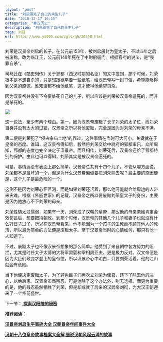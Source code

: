 ```yaml
---
layout: "post"
title: "刘启逼死了自己的亲生儿子"
date: "2018-12-17 16:15"
categories: "秦汉历史"
description: "刘启逼死了自己的亲生儿子"
tags: 刘启
url: https://www.y5000.com/zgls/qh/20568.html
---
```






刘荣是汉景帝刘启的长子，在公元前153年，被刘启册封为皇太子，不过四年之后被废黜，改为临江王，公元前148年死在了中尉府衙门。根据官府的说法，是“畏罪自杀”。

司马迁在《酷吏列传》关于郅都（西汉时期的名臣）的文中提到，那个时候，刘荣根本是不想自杀的，只是想跟狱卒要一些纸笔，给汉景帝写一封书信，希望能够得到父亲的原谅。谁知谁都不给他纸笔，这才使得他绝望自杀。

因为汉景帝并没有下令要处死自己的儿子，所以应该是刘荣被汉景帝逼死的，而非是杀死的。

![](https://img.y5000.com/uploads/allimg/170428/8-1F42Q53456310.jpg)

这一说法，至少有两个理由。第一，因为汉景帝废黜了长子刘荣的太子位，而刘荣自身并没有太大的过错，汉景帝之所以将他废黜，完全是因为对刘荣的母亲不满。

第二便是刘荣犯了“侵占宗庙土地”的罪过，这件事情在当时可大可小，关键就在于皇帝的态度。谁知，这汉景帝得知后，毅然将刘荣交给中尉府的郅都审讯，众所周知，郅都的态度也完全决定于汉景帝。而且相传，刘荣死后，汉景帝还给了郅都特别的保护。由此也可以得知，刘荣其实是被汉景帝逼死的。

可是，事情远没有表面上那么简单。汉景帝总共有十四个儿子，不管从哪方面说，刘荣都不是最坏的一个，但是为什么汉景帝偏偏要把刘荣除去呢？最主要的原因便是，这个儿子是最危险的一个。

这倒不是因为刘荣心怀叵测，而是如果刘荣还活着，那么他可能就会给周边的人带来灾难。根据《外戚世家》的记载，汉景帝之所以要废黜刘荣皇太子的身份，主要是因为他放心不下刘荣的母亲。

刘荣性情太过懦弱，如果有一天，刘荣成了汉朝的皇帝，那么他的母亲栗姬肯定会效仿吕后，想要把持朝政。到那个时候，汉景帝的其他几个儿子和妻子也就没有什么好日子过了，所以在汉景帝看来，他不能因为一个孩子的生死而不顾其他人的死活，所以最为简单的方法便是废黜太子。至于汉景帝当时的心情如何，那只有他一人知道了。

不过，废黜太子也不像汉景帝想象的那么简单。他受到了来自朝中各方势力的阻拦，尤其是时任太子太傅的大将军窦婴和宰相周亚夫，更是极力反对。汉文帝便是因为大臣们政变才登上的皇帝位，所以汉景帝心中明白，只要刘荣活着，他的江山就会有危险。

当下他便决定废黜太子，为了避免臣子们再次立刘荣为储君，还下了除去他的决心，以绝后患。汉景帝虽然残忍，可是他除了这个办法外，别无选择。而更为重要的是，他的残忍虽然牺牲了刘荣，但是却成就了后来的汉武帝刘彻，为大汉王朝迎来了一个空前盛世。

下一节：[ **探索汉阳陵的秘密**](https://www.y5000.com/zgls/qh/20569.html)

**推荐阅读：**

[**汉景帝刘启生平事迹大全 汉朝景帝年间事件大全**](https://www.y5000.com/zgls/qh/20571.html)

[**汉朝十八位皇帝故事档案大全解 细说汉朝风起云涌的故事**](https://www.y5000.com/zgls/qh/21041.html)

